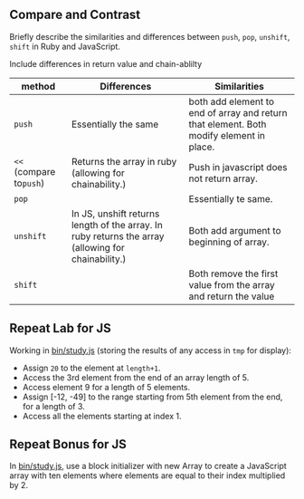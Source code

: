 ## Compare and Contrast ##

Briefly describe the similarities and differences between `push`, `pop`,
`unshift`, `shift` in Ruby and JavaScript.

Include differences in return value and chain-ablilty

| method                  | Differences | Similarities |
|-------------------------|-------------|--------------|
| `push`                  |  Essentially the same           | both add element to end of array and return that element.  Both modify element in place.             |
| `<<` (compare to`push`) |  Returns the array in ruby (allowing for chainability.)           |      Push in javascript does not return array.        |
| `pop`                   |             | Essentially te same.             |
| `unshift`               |In JS, unshift returns length of the array.  In ruby returns the array (allowing for chainability.)             |  Both add argument to beginning of array.            |
| `shift`                 |             |  Both remove the first value from the array and return the value            |


## Repeat Lab for JS ##

Working in [bin/study.js](bin/study.js) (storing the results of any access in `tmp`
for display):

-   Assign `20` to the element at `length+1`.
-   Access the 3rd element from the end of an array length of 5.
-   Access element 9 for a length of 5 elements.
-   Assign [-12, -49] to the range starting from 5th element from the end,
    for a length of 3.
-   Access all the elements starting at index 1.


## Repeat Bonus for JS ##

In [bin/study.js](bin/study.js), use a block initializer with new Array to create a
JavaScript array with ten elements where elements are equal to their index
multiplied by 2.
